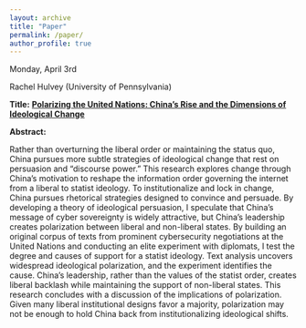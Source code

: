 ```yaml
---
layout: archive
title: "Paper"
permalink: /paper/
author_profile: true
---
```



Monday, April 3rd

Rachel Hulvey (University of Pennsylvania)

**Title:** **<a href="https://gsipe-workshop.github.io/files/Hulvey_China_Polarization.pdf">Polarizing the United Nations: China’s Rise and the Dimensions of Ideological Change</a>** 

**Abstract:**

Rather than overturning the liberal order or maintaining the status quo, China pursues more subtle strategies of
ideological change that rest on persuasion and “discourse power.” This research explores change through China’s
motivation to reshape the information order governing the internet from a liberal to statist ideology. To institutionalize and lock in change, China pursues rhetorical strategies designed to convince and persuade. By developing a theory of ideological persuasion, I speculate that China’s message of cyber sovereignty is widely attractive, but China’s leadership creates polarization between liberal and non-liberal states. By building an original corpus of texts from prominent cybersecurity negotiations at the United Nations and conducting an elite experiment with diplomats, I test the degree and causes of support for a statist ideology. Text analysis uncovers widespread ideological polarization, and the experiment identifies the cause. China’s leadership, rather than the values of the statist order, creates liberal backlash while maintaining the support of non-liberal states. This research concludes with a discussion of the implications of polarization. Given many liberal institutional designs favor a majority, polarization may not be enough to hold China back from institutionalizing ideological shifts.